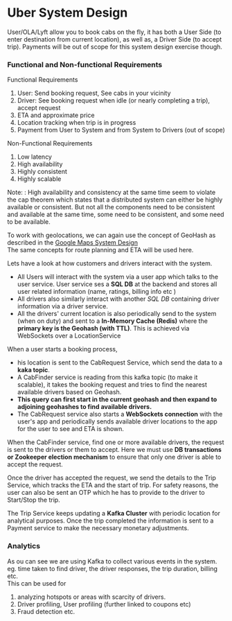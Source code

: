 # Uber System Design

User/OLA/Lyft allow you to book cabs on the fly, it has both a User Side (to enter destination from current location), 
as well as, a Driver Side (to accept trip). Payments will be out of scope for this system design exercise though.


### Functional and Non-functional Requirements

Functional Requirements

1. User: Send booking request, See cabs in your vicinity
2. Driver: See booking request when idle (or nearly completing a trip), accept request
3. ETA and approximate price
4. Location tracking when trip is in progress
5. Payment from User to System and from System to Drivers (out of scope)

Non-Functional Requirements
1. Low latency
2. High availability
3. Highly consistent
4. Highly scalable

Note: : High availability and consistency at the same time seem to violate the cap theorem which states that a distributed system can either be highly available or consistent. But not all the components need to be consistent and available at the same time, some need to be consistent, and some need to be available.

To work with geolocations, we can again use the concept of GeoHash as described in the [Google Maps System Design](google-maps.md)  
The same concepts for route planning and ETA will be used here.

Lets have a look at how customers and drivers interact with the system.

* All Users will interact with the system via a user app which talks to the user service. User service ses a **SQL DB** at the backend and stores all user related information (name, ratings, billing info etc )
* All drivers also similarly interact with another *SQL DB* containing driver information via a driver service. 
* All the drivers' current location is also periodically send to the system (when on duty) and sent to a **In-Memory Cache (Redis)** where the **primary key is the Geohash (with TTL)**. This is achieved via WebSockets over a LocationService

When a user starts a booking process, 
- his location is sent to the CabRequest Service, which send the data to a **kaka topic**.   
- A CabFinder service is reading from this kafka topic (to make it scalable), it takes the booking request and tries to find the nearest available drivers based on Geohash.    
- **This query can first start in the current geohash and then expand to adjoining geohashes to find available drivers.**  
- The CabRequest service also starts a **WebSockets connection** with the user's app and periodically sends available driver locations to the app for the user to see and ETA is shown.

When the CabFinder service, find one or more available drivers, the request is sent to the drivers or them to accept.
Here we must use **DB transactions or Zookeeper election mechanism** to ensure that only one driver is able to accept the request.

Once the driver has accepted the request, we send the details to the Trip Service, which tracks the ETA and the start of trip.
For safety reasons, the user can also be sent an OTP which he has to provide to the driver to Start/Stop the trip.

The Trip Service keeps updating a **Kafka Cluster** with periodic location for analytical purposes.
Once the trip completed the information is sent to a Payment service to make the necessary monetary adjustments. 

### Analytics

As ou can see we are using Kafka to collect various events in the system. eg. time taken to find driver, the driver responses, the trip duration, billing etc.    
This can be used for 
1. analyzing hotspots or areas with scarcity of drivers.
2. Driver profiling, User profiling (further linked to coupons etc)
3. Fraud detection etc.
